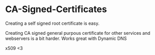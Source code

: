# CA-Signed-Certificates

Creating a self signed root certificate is easy.

Creating CA signed general purpous certificate for other services and webservers is a bit harder.
Works great with Dynamic DNS

x509 <3
